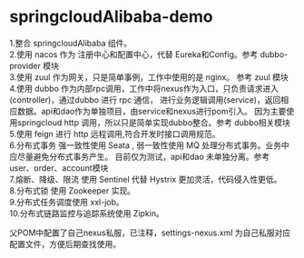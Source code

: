 # springcloudAlibaba-demo
  1.整合 springcloudAlibaba 组件。</br>
  2.使用 nacos 作为 注册中心和配置中心，代替 Eureka和Config。参考 dubbo-provider 模块 </br>
  3.使用 zuul 作为网关，只是简单事例，工作中使用的是 nginx。 参考 zuul 模块 </br>
  4.使用 dubbo 作为内部rpc调用，工作中将nexus作为入口，只负责请求进入(controller)，通过dubbo 进行 rpc 通信，
进行业务逻辑调用(service)，返回相应数据。api和dao作为单独项目，由service和nexus进行pom引入。
因为主要使用springcloud http 调用，所以只是简单实现dubbo整合。参考 dubbo相关模块 </br>
  5.使用 feign 进行 http 远程调用,符合开发时接口调用规范。 </br>
  6.分布式事务 强一致性使用 Seata , 弱一致性使用 MQ 处理分布式事务。业务中应尽量避免分布式事务产生。
  目前仅为测试，api和dao 未单独分离。参考 user、order、account模块 </br>
  7.熔断、降级、限流 使用 Sentinel 代替 Hystrix 更加灵活，代码侵入性更低。 </br>
  8.分布式锁 使用 Zookeeper 实现。 </br>
  9.分布式任务调度使用 xxl-job。 </br>
  10.分布式链路监控与追踪系统使用 Zipkin。 </br>

  父POM中配置了自己nexus私服，已注释，settings-nexus.xml 为自己私服对应配置文件，方便后期查找使用。</br> 

